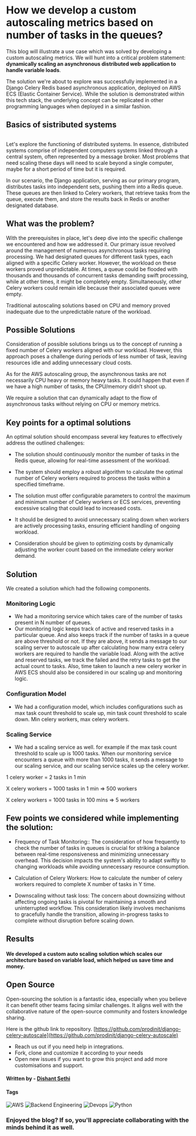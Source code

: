 # How we develop a custom autoscaling metrics based on number of tasks in the queues?

This blog will illustrate a use case which was solved by developing a custom autoscaling metrics. We will hunt into a critical problem statement: **dynamically scaling an asynchronous distributed web application to handle variable loads**.

The solution we're about to explore was successfully implemented in a Django Celery Redis based asynchronous application, deployed on AWS ECS (Elastic Container Service). While the solution is demonstrated within this tech stack, the underlying concept can be replicated in other programming languages when deployed in a similar fashion.

## Basics of sistributed systems

<figure><img src="https://media.geeksforgeeks.org/wp-content/uploads/20221210223508/Screenshot-from-2022-12-10-22-34-49.png" alt=""><figcaption></figcaption></figure>

Let's explore the functioning of distributed systems. In essence, distributed systems comprise of independent computers systems linked through a central system, often represented by a message broker. Most problems that need scaling these days will need to scale beyond a single computer, maybe for a short period of time but it is required.

In our scenario, the Django application, serving as our primary program, distributes tasks into independent sets, pushing them into a Redis queue. These queues are then linked to Celery workers, that retrieve tasks from the queue, execute them, and store the results back in Redis or another designated database.

## What was the problem?

With the prerequisites in place, let's deep dive into the specific challenge we encountered and how we addressed it. Our primary issue revolved around the management of numerous asynchronous tasks requiring processing. We had designated queues for different task types, each aligned with a specific Celery worker. However, the workload on these workers proved unpredictable. At times, a queue could be flooded with thousands and thousands of concurrent tasks demanding swift processing, while at other times, it might be completely empty. Simultaneously, other Celery workers could remain idle because their associated queues were empty.

Traditional autoscaling solutions based on CPU and memory proved inadequate due to the unpredictable nature of the workload.

## Possible Solutions

Consideration of possible solutions brings us to the concept of running a fixed number of Celery workers aligned with our workload. However, this approach poses a challenge during periods of less number of  task, leaving resources idle and adding unnecessary cloud costs.

As for the AWS autoscaling group, the asynchronous tasks are not necessarily CPU heavy or memory heavy tasks. It could happen that even if we have a high number of tasks, the CPU/memory didn’t shoot up.

We require a solution that can dynamically adapt to the flow of asynchronous tasks without relying on CPU or memory metrics.

## Key points for a optimal solutions

An optimal solution should encompass several key features to effectively address the outlined challenges:


- The solution should continuously monitor the number of tasks in the Redis queue, allowing for real-time assessment of the workload.

- The system should employ a robust algorithm to calculate the optimal number of Celery workers required to process the tasks within a specified timeframe.

- The solution must offer configurable parameters to control the maximum and minimum number of Celery workers or ECS services, preventing excessive scaling that could lead to increased costs.

- It should be designed to avoid unnecessary scaling down when workers are actively processing tasks, ensuring efficient handling of ongoing workload.

- Consideration should be given to optimizing costs by dynamically adjusting the worker count based on the immediate celery worker demand.

## Solution

We created a solution which had the following components.

### Monitoring Logic
- We had a monitoring service which takes care of the number of tasks present in N number of queues.
- Our monitoring logic keeps track of active and reserved tasks in a particular queue. And also keeps track if the number of tasks in a queue are above threshold or not. If they are above, it sends a message to our scaling server to autoscale up after calculating how many extra celery workers are required to handle the variable load. Along with the active and reserved tasks, we track the failed and the retry tasks to get the actual count to tasks. Also, time taken to launch a new celery worker in AWS ECS should also be considered in our scaling up and monitoring logic.

### Configuration Model
- We had a configuration model, which includes configurations such as max task count threshold to scale up, min task count threshold to scale down. Min celery workers, max celery workers.

### Scaling Service
- We had a scaling service as well. for example if the max task count threshold to scale up is 1000 tasks. When our monitoring service encounters a queue with more than 1000 tasks, it sends a message to our scaling service, and our scaling service scales up the celery worker. 

1 celery worker = 2 tasks in 1 min

X celery workers = 1000 tasks in 1 min => 500 workers

X celery workers = 1000 tasks in 100 mins => 5 workers


## Few points we considered while implementing the solution:

- Frequency of Task Monitoring:: The consideration of how frequently to check the number of tasks in queues is crucial for striking a balance between real-time responsiveness and minimizing unnecessary overhead. This decision impacts the system's ability to adapt swiftly to changing workloads while avoiding unnecessary resource consumption.

- Calculation of Celery Workers: How to calculate the number of celery workers required to complete X number of tasks in Y time.

- Downscaling without task loss: The concern about downsizing without affecting ongoing tasks is pivotal for maintaining a smooth and uninterrupted workflow. This consideration likely involves mechanisms to gracefully handle the transition, allowing in-progress tasks to complete without disruption before scaling down.

## Results
#### We developed a custom auto scaling solution which scales our architecture based on variable load, which helped us save time and money.

## Open Source

Open-sourcing the solution is a fantastic idea, especially when you believe it can benefit other teams facing similar challenges. It aligns well with the collaborative nature of the open-source community and fosters knowledge sharing.

Here is the github link to repository. [https://github.com/prodinit/django-celery-autoscale](https://github.com/prodinit/django-celery-autoscale)
- Reach us out if you need help in integrations.
- Fork, clone and customize it according to your needs
- Open new issues if you want to grow this project and add more customisations and support.

#### Written by - [Dishant Sethi](https://linkedin.com/in/dishantsethi)

#### Tags

<a>
<img alt="AWS" src="https://img.shields.io/badge/AWS-8A2BE2" />
<a>
<img alt="Backend Engineering" src="https://img.shields.io/badge/Backend_Engineering-8A2BE2" />
<a>
<img alt="Devops" src="https://img.shields.io/badge/Devops-8A2BE2" />
<a>
<img alt="Python" src="https://img.shields.io/badge/Python-8A2BE2" />
</a>

### Enjoyed the blog? If so, you'll appreciate collaborating with the minds behind it as well.